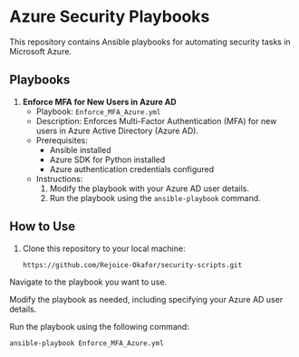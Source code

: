 # Azure Security Playbooks

This repository contains Ansible playbooks for automating security tasks in Microsoft Azure.

## Playbooks

1. **Enforce MFA for New Users in Azure AD**
   - Playbook: `Enforce_MFA_Azure.yml`
   - Description: Enforces Multi-Factor Authentication (MFA) for new users in Azure Active Directory (Azure AD).
   - Prerequisites:
     - Ansible installed
     - Azure SDK for Python installed
     - Azure authentication credentials configured
   - Instructions:
     1. Modify the playbook with your Azure AD user details.
     2. Run the playbook using the `ansible-playbook` command.

## How to Use

1. Clone this repository to your local machine:

   ```bash
   https://github.com/Rejoice-Okafor/security-scripts.git
Navigate to the playbook you want to use.

Modify the playbook as needed, including specifying your Azure AD user details.

Run the playbook using the following command:

```bash
ansible-playbook Enforce_MFA_Azure.yml
```

